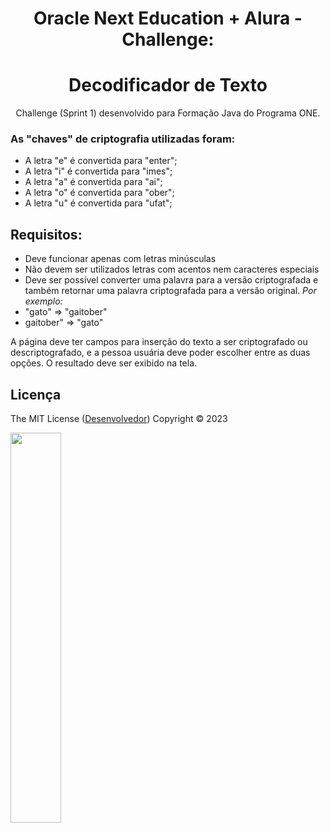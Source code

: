 <h1 align="center">  Oracle Next Education + Alura - Challenge: </h1>
<h1 align="center"> Decodificador de Texto  </h1>

<p align="center">
Challenge (Sprint 1) desenvolvido para Formação Java do Programa ONE. <br/>
</p>

### As "chaves" de criptografia utilizadas foram:
* A letra "e" é convertida para "enter";
* A letra "i" é convertida para "imes";
* A letra "a" é convertida para "ai";
* A letra "o" é convertida para "ober";
* A letra "u" é convertida para "ufat";

## Requisitos:

* Deve funcionar apenas com letras minúsculas
* Não devem ser utilizados letras com acentos nem caracteres especiais
* Deve ser possível converter uma palavra para a versão criptografada e também retornar uma palavra criptografada para a versão original.
*_Por exemplo:_*
* "gato" => "gaitober"
* gaitober" => "gato"

A página deve ter campos para inserção do texto a ser criptografado ou descriptografado, e a pessoa usuária deve poder escolher entre as duas opções. O resultado deve ser exibido na tela.


## Licença
The MIT License ([Desenvolvedor](https://github.com/flavio-alexandre))
Copyright ©️ 2023 

<img src="https://i.imgur.com/SRl0Kdb.png" width="40%">
